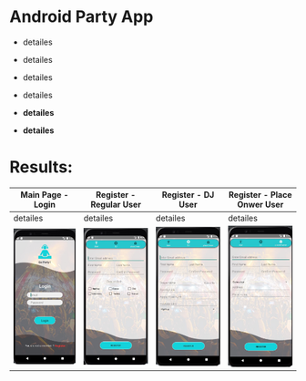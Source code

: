 # Android Party App

- detailes

- detailes

- detailes

- detailes

- **detailes** 

- **detailes**


# Results:

<p align="center">

| Main Page - Login  | Register - Regular User | Register - DJ User | Register - Place Onwer User |
| ------------- | ------------- | ------------- | ------------- |
| detailes  | detailes  | detailes  | detailes  |
| <img src="https://github.com/yonisho52/Android-Party-Project/blob/main/Result%20Images/login.jpg" width="250" >  | <img src="https://github.com/yonisho52/Android-Party-Project/blob/main/Result%20Images/regular-user.jpg" width="250" >  | <img src="https://github.com/yonisho52/Android-Party-Project/blob/main/Result%20Images/dj-user.jpg" width="250" >  | <img src="https://github.com/yonisho52/Android-Party-Project/blob/main/Result%20Images/owner-user.jpg" width="250" >  
</p>
